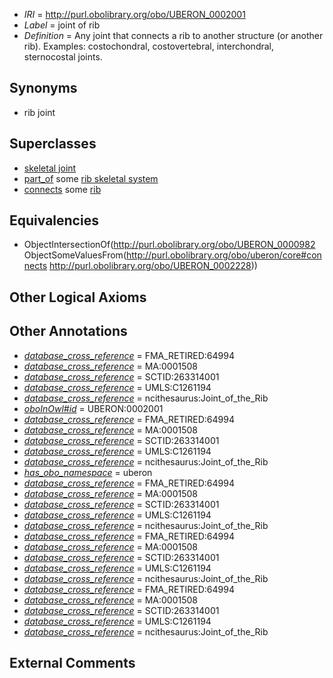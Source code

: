  * *IRI* = http://purl.obolibrary.org/obo/UBERON_0002001
 * *Label* = joint of rib
 * *Definition* = Any joint that connects a rib to another structure (or another rib). Examples: costochondral, costovertebral, interchondral, sternocostal joints.

## Synonyms

 * rib joint

## Superclasses

 * [skeletal joint](../../UBERON/82/UBERON_0000982.md)
 * [part_of](../../BFO/50/BFO_0000050.md) some [rib skeletal system](../../UBERON/78/UBERON_0014478.md)
 * [connects](../../ts/core#connects.md) some [rib](../../UBERON/28/UBERON_0002228.md)

## Equivalencies

 * ObjectIntersectionOf(<http://purl.obolibrary.org/obo/UBERON_0000982> ObjectSomeValuesFrom(<http://purl.obolibrary.org/obo/uberon/core#connects> <http://purl.obolibrary.org/obo/UBERON_0002228>))

## Other Logical Axioms


## Other Annotations

 * *[database_cross_reference](../../ef/oboInOwl#hasDbXref.md)* = FMA_RETIRED:64994
 * *[database_cross_reference](../../ef/oboInOwl#hasDbXref.md)* = MA:0001508
 * *[database_cross_reference](../../ef/oboInOwl#hasDbXref.md)* = SCTID:263314001
 * *[database_cross_reference](../../ef/oboInOwl#hasDbXref.md)* = UMLS:C1261194
 * *[database_cross_reference](../../ef/oboInOwl#hasDbXref.md)* = ncithesaurus:Joint_of_the_Rib
 * *[oboInOwl#id](../../id/oboInOwl#id.md)* = UBERON:0002001
 * *[database_cross_reference](../../ef/oboInOwl#hasDbXref.md)* = FMA_RETIRED:64994
 * *[database_cross_reference](../../ef/oboInOwl#hasDbXref.md)* = MA:0001508
 * *[database_cross_reference](../../ef/oboInOwl#hasDbXref.md)* = SCTID:263314001
 * *[database_cross_reference](../../ef/oboInOwl#hasDbXref.md)* = UMLS:C1261194
 * *[database_cross_reference](../../ef/oboInOwl#hasDbXref.md)* = ncithesaurus:Joint_of_the_Rib
 * *[has_obo_namespace](../../ce/oboInOwl#hasOBONamespace.md)* = uberon
 * *[database_cross_reference](../../ef/oboInOwl#hasDbXref.md)* = FMA_RETIRED:64994
 * *[database_cross_reference](../../ef/oboInOwl#hasDbXref.md)* = MA:0001508
 * *[database_cross_reference](../../ef/oboInOwl#hasDbXref.md)* = SCTID:263314001
 * *[database_cross_reference](../../ef/oboInOwl#hasDbXref.md)* = UMLS:C1261194
 * *[database_cross_reference](../../ef/oboInOwl#hasDbXref.md)* = ncithesaurus:Joint_of_the_Rib
 * *[database_cross_reference](../../ef/oboInOwl#hasDbXref.md)* = FMA_RETIRED:64994
 * *[database_cross_reference](../../ef/oboInOwl#hasDbXref.md)* = MA:0001508
 * *[database_cross_reference](../../ef/oboInOwl#hasDbXref.md)* = SCTID:263314001
 * *[database_cross_reference](../../ef/oboInOwl#hasDbXref.md)* = UMLS:C1261194
 * *[database_cross_reference](../../ef/oboInOwl#hasDbXref.md)* = ncithesaurus:Joint_of_the_Rib
 * *[database_cross_reference](../../ef/oboInOwl#hasDbXref.md)* = FMA_RETIRED:64994
 * *[database_cross_reference](../../ef/oboInOwl#hasDbXref.md)* = MA:0001508
 * *[database_cross_reference](../../ef/oboInOwl#hasDbXref.md)* = SCTID:263314001
 * *[database_cross_reference](../../ef/oboInOwl#hasDbXref.md)* = UMLS:C1261194
 * *[database_cross_reference](../../ef/oboInOwl#hasDbXref.md)* = ncithesaurus:Joint_of_the_Rib

## External Comments

